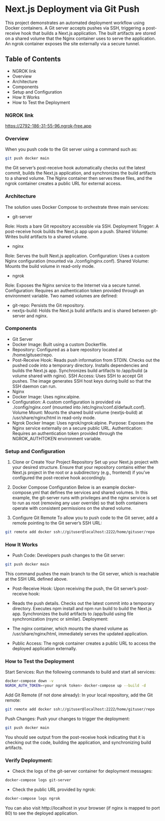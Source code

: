 # Next.js Deployment via Git Push
This project demonstrates an automated deployment workflow using Docker containers. A Git server accepts pushes via SSH, triggering a post-receive hook that builds a Next.js application. The built artifacts are stored on a shared volume that the Nginx container uses to serve the application. An ngrok container exposes the site externally via a secure tunnel.

## Table of Contents
- NGROK link
- Overview
- Architecture
- Components
- Setup and Configuration
- How It Works
- How to Test the Deployment

### NGROK link
https://2792-186-31-55-96.ngrok-free.app

### Overview
When you push code to the Git server using a command such as:

```bash
git push docker main
```

the Git server’s post-receive hook automatically checks out the latest commit, builds the Next.js application, and synchronizes the build artifacts to a shared volume. The Nginx container then serves these files, and the ngrok container creates a public URL for external access.

### Architecture
The solution uses Docker Compose to orchestrate three main services:

- git-server

Role: Hosts a bare Git repository accessible via SSH.
Deployment Trigger: A post-receive hook builds the Next.js app upon a push.
Shared Volume: Writes build artifacts to a shared volume.

- nginx

Role: Serves the built Next.js application.
Configuration: Uses a custom Nginx configuration (mounted via ./config/nginx.conf).
Shared Volume: Mounts the build volume in read-only mode.

- ngrok

Role: Exposes the Nginx service to the Internet via a secure tunnel.
Configuration: Requires an authentication token provided through an environment variable.
Two named volumes are defined:

- git-repo: Persists the Git repository.
- nextjs-build: Holds the Next.js build artifacts and is shared between git-server and nginx.

### Components
- Git Server
- Docker Image: Built using a custom Dockerfile.
- Repository: Configured as a bare repository located at /home/gituser/repo.
- Post-Receive Hook:
Reads push information from STDIN.
Checks out the pushed code into a temporary directory.
Installs dependencies and builds the Next.js app.
Synchronizes build artifacts to /app/build (a volume shared with nginx).
SSH Access: Uses SSH to accept Git pushes. The image generates SSH host keys during build so that the SSH daemon can run.
- Nginx
- Docker Image: Uses nginx:alpine.
- Configuration: A custom configuration is provided via ./config/nginx.conf (mounted into /etc/nginx/conf.d/default.conf).
Volume Mount: Mounts the shared build volume (nextjs-build) at /usr/share/nginx/html in read-only mode.
- Ngrok
Docker Image: Uses ngrok/ngrok:alpine.
Purpose: Exposes the Nginx service externally on a secure public URL.
Authentication: Requires an authentication token provided through the NGROK_AUTHTOKEN environment variable.

### Setup and Configuration
1. Clone or Create Your Project Repository
Set up your Next.js project with your desired structure. Ensure that your repository contains either the Next.js project in the root or a subdirectory (e.g., frontend) if you’ve configured the post-receive hook accordingly.

2. Docker Compose Configuration
Below is an example docker-compose.yml that defines the services and shared volumes. In this example, the git-server runs with privileges and the nginx service is set to run as root (removing any user override) so that both containers operate with consistent permissions on the shared volume.
3. Configure Git Remote
To allow you to push code to the Git server, add a remote pointing to the Git server’s SSH URL:


```bash
git remote add docker ssh://gituser@localhost:2222/home/gituser/repo
```
### How It Works
- Push Code:
Developers push changes to the Git server:

```bash
git push docker main
```

This command pushes the main branch to the Git server, which is reachable at the SSH URL defined above.

- Post-Receive Hook:
Upon receiving the push, the Git server’s post-receive hook:

- Reads the push details.
Checks out the latest commit into a temporary directory.
Executes npm install and npm run build to build the Next.js app.
Synchronizes the build artifacts to /app/build using file synchronization (rsync or similar).
Deployment:
- The nginx container, which mounts the shared volume as /usr/share/nginx/html, immediately serves the updated application.

- Public Access:
The ngrok container creates a public URL to access the deployed application externally.

### How to Test the Deployment
Start Services:
Run the following commands to build and start all services:

```bash
docker-compose down -v
NGROK_AUTH_TOKEN=<your ngrok token> docker-compose up --build -d
```

Add Git Remote (if not done already):
In your local repository, add the Git remote:

```bash
git remote add docker ssh://gituser@localhost:2222/home/gituser/repo

```
Push Changes:
Push your changes to trigger the deployment:

```bash
git push docker main
```
You should see output from the post-receive hook indicating that it is checking out the code, building the application, and synchronizing build artifacts.

### Verify Deployment:

- Check the logs of the git-server container for deployment messages:

```bash
docker-compose logs git-server

```

- Check the public URL provided by ngrok:

```bash
docker-compose logs ngrok
```
You can also visit http://localhost in your browser (if nginx is mapped to port 80) to see the deployed application.